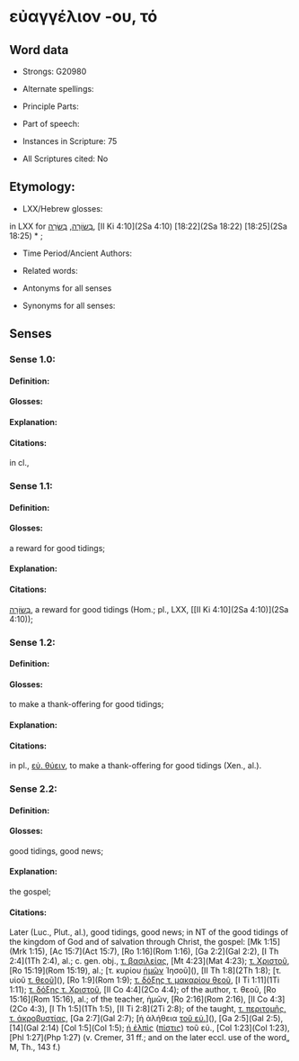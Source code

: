 # εὐαγγέλιον -ου, τό 

<!-- Status: S2=NeedsEdits -->
<!-- Lexica used for edits:   -->

## Word data

* Strongs: G20980

* Alternate spellings:



* Principle Parts: 


* Part of speech: 


* Instances in Scripture: 75

* All Scriptures cited: No

## Etymology: 


* LXX/Hebrew glosses: 

in LXX for [בְּשׂוֹרָה](//en-uhl/H1309), [בְּשׂרָה](//en-uhl/H1309), [II Ki 4:10](2Sa 4:10) [18:22](2Sa 18:22) [18:25](2Sa 18:25) * ; 

* Time Period/Ancient Authors: 


* Related words: 

* Antonyms for all senses

* Synonyms for all senses: 


## Senses 


### Sense  1.0: 

#### Definition: 


#### Glosses:



#### Explanation:



#### Citations: 

in cl., 

### Sense  1.1: 

#### Definition: 

#### Glosses: 

a reward for good tidings; 

#### Explanation: 


#### Citations: 

[בְּשׂוֹרָה](//en-uhl/H1309), a reward for good tidings (Hom.; pl., LXX, [[II Ki 4:10](2Sa 4:10)](2Sa 4:10)); 

### Sense  1.2: 

#### Definition: 

#### Glosses: 

to make a thank-offering for good tidings; 

#### Explanation: 


#### Citations: 

in pl., [εὐ. θύειν](), to make a thank-offering for good tidings (Xen., al.). 

### Sense  2.2: 

#### Definition: 

#### Glosses: 

good tidings, good news; 

#### Explanation: 

the gospel; 

#### Citations: 

Later (Luc., Plut., al.), good tidings, good news; in NT of the good tidings of the kingdom of God and of salvation through Christ, the gospel: [Mk 1:15](Mrk 1:15), [Ac 15:7](Act 15:7), [Ro 1:16](Rom 1:16), [Ga 2:2](Gal 2:2), [I Th 2:4](1Th 2:4), al.; c. gen. obj., [τ. βασιλείας](), [Mt 4:23](Mat 4:23); [τ. Χριστοῦ](), [Ro 15:19](Rom 15:19), al.; [τ. κυρίου [ἡμῶν]() Ἰησοῦ](), [II Th 1:8](2Th 1:8); [τ. υἱοῦ [τ. θεοῦ]()](), [Ro 1:9](Rom 1:9); [τ. δόξης τ. μακαρίου θεοῦ](), [I Ti 1:11](1Ti 1:11); [τ. δόξης τ. Χριστοῦ](), [II Co 4:4](2Co 4:4); of the author, τ. θεοῦ, [Ro 15:16](Rom 15:16), al.; of the teacher, ἡμῶν, [Ro 2:16](Rom 2:16), [II Co 4:3](2Co 4:3), [I Th 1:5](1Th 1:5), [II Ti 2:8](2Ti 2:8); of the taught, [τ. περιτομῆς, τ. ἀκροβυστίας](), [Ga 2:7](Gal 2:7); [ἡ ἀλήθεια [τοῦ εὐ.]()](), [Ga 2:5](Gal 2:5), [14](Gal 2:14) [Col 1:5](Col 1:5); [ἡ ἐλπὶς]() ([πίστις]()) τοῦ εὐ., [Col 1:23](Col 1:23), [Phl 1:27](Php 1:27) (v. Cremer, 31 ff.; and on the later eccl. use of the word„ M, Th., 143 f.) 
